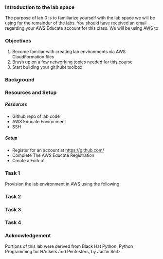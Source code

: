 ### Introduction to the lab space
The purpose of lab 0 is to familiarize yourself with the lab space we will be
using for the remainder of the labs.  You should have received an email
regarding your AWS Educate account for this class.  We will be using AWS to

### Objectives
1. Become familiar with creating lab environments via AWS CloudFormation files
3. Brush up on a few networking topics needed for this course
2. Start building your git(hub) toolbox

### Background


### Resources and Setup

##### Resources
* Github repo of lab code
* AWS Educate Environment
* SSH

##### Setup
* Register for an account at https://github.com/
* Complete The AWS Educate Registration
* Create a Fork of 

### Task 1
Provision the lab environment in AWS using the following:

### Task 2


### Task 3


### Task 4


### Acknowledgement
Portions of this lab were derived from Black Hat Python: Python Programming for
HAckers and Pentesters, by Justin Seitz.

